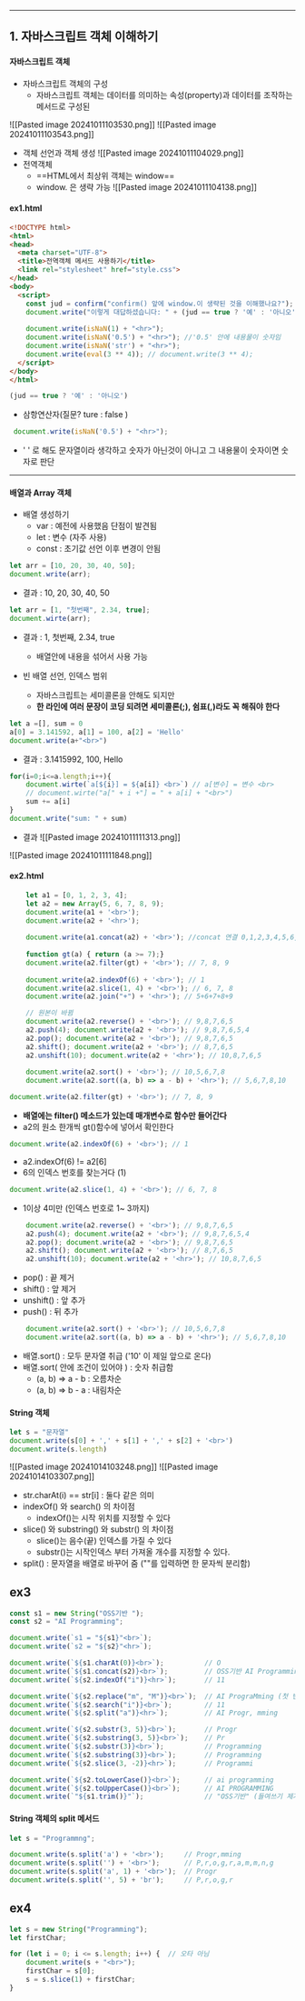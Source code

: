 
---
## 1. 자바스크립트 객체 이해하기
#### 자바스크립트 객체
- 자바스크립트 객체의 구성
	- 자바스크립트 객체는 데이터를 의미하는 속성(property)과 데이터를 조작하는 메서드로 구성된 

![[Pasted image 20241011103530.png]]
![[Pasted image 20241011103543.png]]
- 객체 선언과 객체 생성
	![[Pasted image 20241011104029.png]]
- 전역객체
	- ==HTML에서 최상위 객체는 window==
	- window. 은 생략 가능
		![[Pasted image 20241011104138.png]]

#### ex1.html

```html
<!DOCTYPE html>
<html>
<head>
  <meta charset="UTF-8">
  <title>전역객체 메서드 사용하기</title>
  <link rel="stylesheet" href="style.css">
</head>
<body>
  <script>
    const jud = confirm("confirm() 앞에 window.이 생략된 것을 이해했나요?");
    document.write("이렇게 대답하셨습니다: " + (jud == true ? '예' : '아니오') + "<hr>");
    
    document.write(isNaN(1) + "<hr>");
    document.write(isNaN('0.5') + "<hr>"); //'0.5' 안에 내용물이 숫자임
    document.write(isNaN('str') + "<hr>");
    document.write(eval(3 ** 4)); // document.write(3 ** 4);
  </script>
</body>
</html>
```
```js
(jud == true ? '예' : '아니오')
```
- 삼항연산자(질문? ture : false )
```js
 document.write(isNaN('0.5') + "<hr>");
```
- ' ' 로 해도 문자열이라 생각하고 숫자가 아닌것이 아니고 그 내용물이 숫자이면 숫자로 판단
---
#### 배열과 Array 객체
- 배열 생성하기
	- var : 예전에 사용했음 단점이 발견됨
	- let : 변수 (자주 사용)
	- const : 초기값 선언 이후 변경이 안됨 
```js
let arr = [10, 20, 30, 40, 50];
document.write(arr);
```
- 결과 : 10, 20, 30, 40, 50
```js
let arr = [1, "첫번째", 2.34, true];
document.wirte(arr);
```
- 결과 : 1, 첫번째, 2.34, true
	- 배열안에 내용을 섞어서 사용 가능

-  빈 배열 선언, 인덱스 범위
	- 자바스크립트는 세미콜론을 안해도 되지만
	- **한 라인에 여러 문장이 코딩 되려면 세미콜론(;), 쉼표(,)라도 꼭 해줘야 한다**
```js
let a =[], sum = 0
a[0] = 3.141592, a[1] = 100, a[2] = 'Hello'
document.write(a+"<br>")
```
- 결과 : 3.1415992, 100, Hello
```js
for(i=0;i<=a.length;i++){
	document.wirte(`a[${i}] = ${a[i]} <br>`) // a[변수] = 변수 <br>
	// document.wirte("a[" + i +"] = " + a[i] + "<br>")
	sum += a[i]
}
document.write("sum: " + sum)
```
- 결과
	![[Pasted image 20241011111313.png]]

![[Pasted image 20241011111848.png]]
#### ex2.html
```js
	let a1 = [0, 1, 2, 3, 4];
    let a2 = new Array(5, 6, 7, 8, 9);
    document.write(a1 + '<br>');
    document.write(a2 + '<hr>');
  
    document.write(a1.concat(a2) + '<br>'); //concat 연결 0,1,2,3,4,5,6,7,8,9
    
    function gt(a) { return (a >= 7);}
    document.write(a2.filter(gt) + '<br>'); // 7, 8, 9
    
    document.write(a2.indexOf(6) + '<br>'); // 1
    document.write(a2.slice(1, 4) + '<br>'); // 6, 7, 8
    document.write(a2.join("+") + '<hr>'); // 5+6+7+8+9

	// 원본이 바뀜
    document.write(a2.reverse() + '<br>'); // 9,8,7,6,5
    a2.push(4); document.write(a2 + '<br>'); // 9,8,7,6,5,4
	a2.pop(); document.write(a2 + '<br>'); // 9,8,7,6,5
	a2.shift(); document.write(a2 + '<br>'); // 8,7,6,5
	a2.unshift(10); document.write(a2 + '<hr>'); // 10,8,7,6,5
	
    document.write(a2.sort() + '<br>'); // 10,5,6,7,8
    document.write(a2.sort((a, b) => a - b) + '<hr>'); // 5,6,7,8,10
```
```js
document.write(a2.filter(gt) + '<br>'); // 7, 8, 9
```
- **배열에는 filter() 메소드가 있는데 매개변수로 함수만 들어간다**
- a2의 원소 한개씩 gt()함수에 넣어서 확인한다
```js
document.write(a2.indexOf(6) + '<br>'); // 1
```
- a2.indexOf(6) != a2[6]
- 6의 인덱스 번호를 찾는거다 (1)
```js
document.write(a2.slice(1, 4) + '<br>'); // 6, 7, 8
```
- 1이상 4미만 (인덱스 번호로 1~ 3까지)
```js
    document.write(a2.reverse() + '<br>'); // 9,8,7,6,5
    a2.push(4); document.write(a2 + '<br>'); // 9,8,7,6,5,4
	a2.pop(); document.write(a2 + '<br>'); // 9,8,7,6,5
	a2.shift(); document.write(a2 + '<br>'); // 8,7,6,5
	a2.unshift(10); document.write(a2 + '<hr>'); // 10,8,7,6,5
```
- pop() : 끝 제거
- shift() : 앞 제거
- unshift() : 앞 추가
- push() : 뒤 추가
```js
    document.write(a2.sort() + '<br>'); // 10,5,6,7,8
    document.write(a2.sort((a, b) => a - b) + '<hr>'); // 5,6,7,8,10
```
- 배열.sort() : 모두 문자열 취급 ('10' 이 제일 앞으로 온다)
- 배열.sort( 안에 조건이 있어야 ) : 숫자 취급함
	- (a, b) => a - b : 오름차순
	- (a, b) => b - a : 내림차순

#### String 객체
```js
let s = "문자열" 
document.write(s[0] + ',' + s[1] + ',' + s[2] + '<br>') 
document.write(s.length)
```
![[Pasted image 20241014103248.png]]
![[Pasted image 20241014103307.png]]
- str.charAt(i) == str[i] : 둘다 같은 의미
- indexOf() 와 search() 의 차이점
	- indexOf()는 시작 위치를 지정할 수 있다
- slice() 와 substring() 와 substr() 의 차이점
	- slice()는 음수(끝) 인덱스를 가질 수 있다
	- substr()는 시작인덱스 부터 가져올 개수를 지정할 수 있다.
- split() : 문자열을 배열로 바꾸어 줌 (""를 입력하면 한 문자씩 분리함)
## ex3
```js
const s1 = new String("OSS기반 "); 
const s2 = "AI Programming"; 

document.write(`s1 = "${s1}"<br>`); 
document.write(`s2 = "${s2}"<hr>`); 

document.write(`${s1.charAt(0)}<br>`);          // O
document.write(`${s1.concat(s2)}<br>`);         // OSS기반 AI Programming
document.write(`${s2.indexOf("i")}<hr>`);       // 11

document.write(`${s2.replace("m", "M")}<br>`);  // AI PrograMming (첫 번째만 바뀜)
document.write(`${s2.search("i")}<br>`);        // 11
document.write(`${s2.split("a")}<hr>`);         // AI Progr, mming

document.write(`${s2.substr(3, 5)}<br>`);       // Progr
document.write(`${s2.substring(3, 5)}<br>`);    // Pr
document.write(`${s2.substr(3)}<br>`);          // Programming
document.write(`${s2.substring(3)}<br>`);       // Programming
document.write(`${s2.slice(3, -2)}<hr>`);       // Programmi

document.write(`${s2.toLowerCase()}<br>`);      // ai programming
document.write(`${s2.toUpperCase()}<br>`);      // AI PROGRAMMING
document.write(`"${s1.trim()}"`);               // "OSS기반" (들여쓰기 제거)
```
#### String 객체의 split 메서드
```js
let s = "Programmng";

document.write(s.split('a') + '<br>');     // Progr,mming
document.write(s.split('') + '<br>');      // P,r,o,g,r,a,m,m,n,g
document.write(s.split('a', 1) + '<br>');  // Progr
document.write(s.split('', 5) + 'br');     // P,r,o,g,r
```

## ex4
```js
let s = new String("Programming");
let firstChar;

for (let i = 0; i <= s.length; i++) {  // 오타 아님
    document.write(s + "<br>");
    firstChar = s[0];
    s = s.slice(1) + firstChar;
}
```
